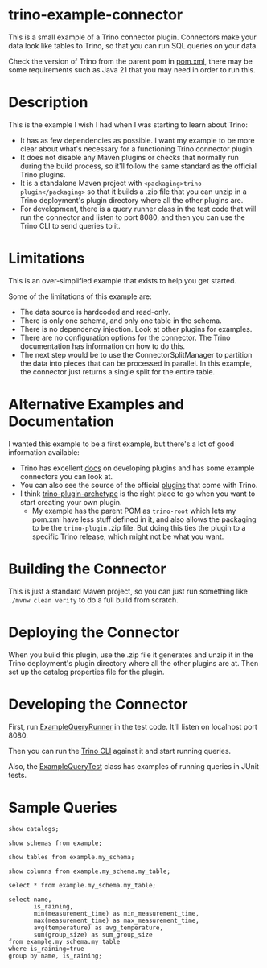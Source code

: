 # trino-example-connector
This is a small example of a Trino connector plugin. Connectors make your data
look like tables to Trino, so that you can run SQL queries on your data.

Check the version of Trino from the parent pom in [pom.xml](pom.xml), there may
be some requirements such as Java 21 that you may need in order to run this.

# Description
This is the example I wish I had when I was starting to learn about Trino:
- It has as few dependencies as possible. I want my example to be more clear
  about what's necessary for a functioning Trino connector plugin.
- It does not disable any Maven plugins or checks that normally run during the
  build process, so it'll follow the same standard as the official Trino
  plugins.
- It is a standalone Maven project with `<packaging>trino-plugin</packaging>`
  so that it builds a .zip file that you can unzip in a Trino deployment's
  plugin directory where all the other plugins are.
- For development, there is a query runner class in the test code that will run
  the connector and listen to port 8080, and then you can use the Trino CLI to
  send queries to it.

# Limitations
This is an over-simplified example that exists to help you get started.

Some of the limitations of this example are:
- The data source is hardcoded and read-only.
- There is only one schema, and only one table in the schema.
- There is no dependency injection. Look at other plugins for examples.
- There are no configuration options for the connector. The Trino documentation
  has information on how to do this.
- The next step would be to use the ConnectorSplitManager to partition the data
  into pieces that can be processed in parallel. In this example, the connector
  just returns a single split for the entire table.

# Alternative Examples and Documentation
I wanted this example to be a first example, but there's a lot of good
information available:
- Trino has excellent [docs](https://trino.io/docs/current/develop.html)
on developing plugins and has some example connectors you can look at.
- You can also see the source of the official [plugins](https://github.com/trinodb/trino/tree/master/plugin)
  that come with Trino.
- I think [trino-plugin-archetype](https://github.com/nineinchnick/trino-plugin-archetype)
  is the right place to go when you want to start creating your own plugin.
  - My example has the parent POM as `trino-root` which lets my pom.xml have
    less stuff defined in it, and also allows the packaging to be the
    `trino-plugin` .zip file. But doing this ties the plugin to a specific
    Trino release, which might not be what you want.

# Building the Connector
This is just a standard Maven project, so you can just run something like
`./mvnw clean verify` to do a full build from scratch.

# Deploying the Connector
When you build this plugin, use the .zip file it generates and unzip it in the
Trino deployment's plugin directory where all the other plugins are at. Then
set up the catalog properties file for the plugin.

# Developing the Connector
First, run [ExampleQueryRunner](src/test/java/com/secondthorn/trinoexampleconnector/ExampleQueryRunner.java)
in the test code. It'll listen on localhost port 8080.

Then you can run the [Trino CLI](https://trino.io/docs/current/client/cli.html)
against it and start running queries.

Also, the [ExampleQueryTest](src/test/java/com/secondthorn/trinoexampleconnector/ExampleQueryTest.java)
class has examples of running queries in JUnit tests.

# Sample Queries
```
show catalogs;

show schemas from example;

show tables from example.my_schema;

show columns from example.my_schema.my_table;

select * from example.my_schema.my_table;

select name,
       is_raining,
       min(measurement_time) as min_measurement_time,
       max(measurement_time) as max_measurement_time,
       avg(temperature) as avg_temperature,
       sum(group_size) as sum_group_size
from example.my_schema.my_table
where is_raining=true
group by name, is_raining;
```
